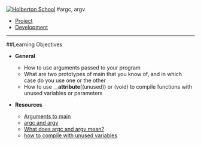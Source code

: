 [![Holberton School](https://www.holbertonschool.com/holberton-logo.png "Holberton School")](https://www.holbertonschool.com/holberton-logo.png "Holberton School")
#argc, argv
- [Project](https://intranet.hbtn.io/projects/221 "Instructions")
- [Development](https://github.com/RedLyon1200/holbertonschool-low_level_programming/tree/master/0x0A-argc_argv "Code")

------------

##Learning Objectives
- **General**
	- How to use arguments passed to your program
	- What are two prototypes of main that you know of, and in which case do you use one or the other
	- How to use ____attribute__((unused)) or (void) to compile functions with unused variables or parameters

- **Resources**
	- [Arguments to main](https://intranet.hbtn.io/rltoken/9qSBELMTQW1ldB0yGS6VZQ "Arguments to main")
	- [argc and argv](https://intranet.hbtn.io/rltoken/WL2UmZcO4fWhIgW-a1vePg "argc and argv")
	- [What does argc and argv mean?](https://intranet.hbtn.io/rltoken/hWES8SJFzZJeWm0bBC5v8A "What does argc and argv mean")
	- [how to compile with unused variables](https://intranet.hbtn.io/rltoken/k7iIVMXLkWDm2D2ATHb6xw "how to compile with unused variables")
